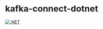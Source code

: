 # kafka-connect-dotnet

[![.NET](https://github.com/roshan-picardo/kafka-connect-dotnet/actions/workflows/dotnet.yml/badge.svg)](https://github.com/roshan-picardo/kafka-connect-dotnet/actions/workflows/dotnet.yml)

